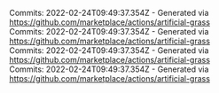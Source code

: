 Commits: 2022-02-24T09:49:37.354Z - Generated via https://github.com/marketplace/actions/artificial-grass
<br>
Commits: 2022-02-24T09:49:37.354Z - Generated via https://github.com/marketplace/actions/artificial-grass
<br>
Commits: 2022-02-24T09:49:37.354Z - Generated via https://github.com/marketplace/actions/artificial-grass
<br>
Commits: 2022-02-24T09:49:37.354Z - Generated via https://github.com/marketplace/actions/artificial-grass
<br>
